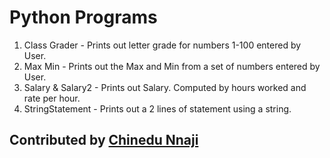 # Python Programs

1. Class Grader - Prints out letter grade for numbers 1-100 entered by User.
2. Max Min - Prints out the Max and Min from a set of numbers entered by User. 
3. Salary & Salary2 - Prints out Salary. Computed by hours worked and rate per hour. 
4. StringStatement - Prints out a 2 lines of statement using a string.  

## Contributed by [Chinedu Nnaji](https://www.linkedin.com/in/chinedunnaji/)
